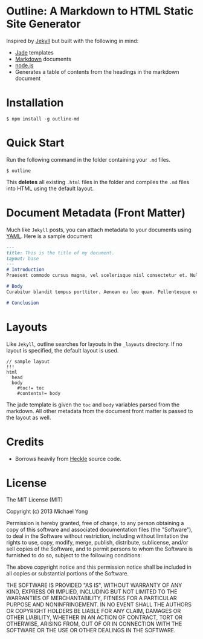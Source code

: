 # Outline: A Markdown to HTML Static Site Generator

Inspired by [Jekyll][0] but built with the following in mind:
- [Jade][1] templates
- [Markdown][2] documents
- [node.js][3]
- Generates a table of contents from the headings in the markdown document

# Installation

    $ npm install -g outline-md

# Quick Start
Run the following command in the folder containing your `.md` files.

    $ outline

This __deletes__ all existing `.html` files in the folder and compiles the `.md` files into HTML using the default layout. 

# Document Metadata (Front Matter)
Much like `Jekyll` posts, you can attach metadata to your documents using [YAML][4]. Here is a sample document

```md
---
title: This is the title of my document.
layout: base
---
# Introduction
Praesent commodo cursus magna, vel scelerisque nisl consectetur et. Nulla vitae elit libero, a pharetra augue.

# Body
Curabitur blandit tempus porttitor. Aenean eu leo quam. Pellentesque ornare sem lacinia quam venenatis vestibulum.

# Conclusion
```

# Layouts
Like `Jekyll`, outline searches for layouts in the `_layouts` directory. If no layout is specified, the default layout is used.

```jade
// sample layout
!!!
html
  head
  body
    #toc!= toc
    #contents!= body
```

The jade template is given the `toc` and `body` variables parsed from the markdown. All other metadata from the document front matter is passed to the layout as well.

# Credits
- Borrows heavily from [Heckle][5] source code.

# License

The MIT License (MIT)

Copyright (c) 2013 Michael Yong

Permission is hereby granted, free of charge, to any person obtaining a copy
of this software and associated documentation files (the "Software"), to deal
in the Software without restriction, including without limitation the rights
to use, copy, modify, merge, publish, distribute, sublicense, and/or sell
copies of the Software, and to permit persons to whom the Software is
furnished to do so, subject to the following conditions:

The above copyright notice and this permission notice shall be included in
all copies or substantial portions of the Software.

THE SOFTWARE IS PROVIDED "AS IS", WITHOUT WARRANTY OF ANY KIND, EXPRESS OR
IMPLIED, INCLUDING BUT NOT LIMITED TO THE WARRANTIES OF MERCHANTABILITY,
FITNESS FOR A PARTICULAR PURPOSE AND NONINFRINGEMENT. IN NO EVENT SHALL THE
AUTHORS OR COPYRIGHT HOLDERS BE LIABLE FOR ANY CLAIM, DAMAGES OR OTHER
LIABILITY, WHETHER IN AN ACTION OF CONTRACT, TORT OR OTHERWISE, ARISING FROM,
OUT OF OR IN CONNECTION WITH THE SOFTWARE OR THE USE OR OTHER DEALINGS IN
THE SOFTWARE.


[0]: http://jekyllrb.com/
[1]: http://jade-lang.com/
[2]: http://daringfireball.net/projects/markdown/
[3]: http://nodejs.org
[4]: http://www.yaml.org/
[5]: https://github.com/marijnh/heckle
